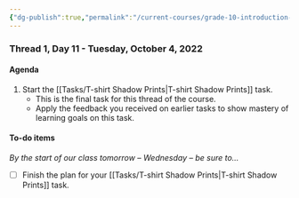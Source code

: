 ```yaml
---
{"dg-publish":true,"permalink":"/current-courses/grade-10-introduction-to-computer-studies/section-1/thread-1/day-11/","dgHomeLink":false,"dgPassFrontmatter":false}
---
```


### Thread 1, Day 11 - Tuesday, October 4, 2022
#### Agenda
1. Start the [[Tasks/T-shirt Shadow Prints|T-shirt Shadow Prints]] task.
	- This is the final task for this thread of the course.
	- Apply the feedback you received on earlier tasks to show mastery of learning goals on this task.
	
#### To-do items
*By the start of our class tomorrow – Wednesday – be sure to...*
- [ ] Finish the plan for your [[Tasks/T-shirt Shadow Prints|T-shirt Shadow Prints]] task.